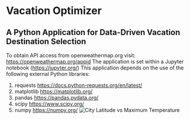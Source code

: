 # Vacation Optimizer
## A Python Application for Data-Driven Vacation Destination Selection
To obtain API access from openweathermap.org visit: https://openweathermap.org/appid
The application is set within a Jupyter notebook (https://jupyter.org/)
This application depends on the use of the following external Python libraries:
1. requests https://docs.python-requests.org/en/latest/ 
2. matplotlib https://matplotlib.org/ 
3. pandas https://pandas.pydata.org/
4. scipy https://www.scipy.org/ 
5. numpy https://numpy.org/
![City Latitude vs  Maximum Temperature](https://user-images.githubusercontent.com/79673051/135016496-6cdd4986-f968-4a8d-a835-61d240ddeb2a.png)
